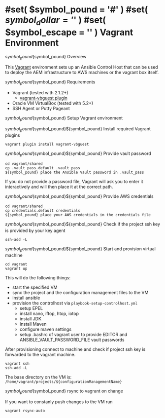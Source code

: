 #set( $symbol_pound = '#' )
#set( $symbol_dollar = '$' )
#set( $symbol_escape = '\' )
Vagrant Environment
===================

${symbol_pound}${symbol_pound} Overview

This [Vagrant][vagrant] environment sets up an Ansible Control Host that can be used to deploy the AEM infrastructure to AWS machines or the vagrant box itself.


${symbol_pound}${symbol_pound} Requirements

* Vagrant (tested with 2.1.2+)
  * [vagrant-vbguest plugin][vagrant-vbguest]
* Oracle VM VirtualBox (tested with 5.2+)
* SSH Agent or Putty Pageant


${symbol_pound}${symbol_pound} Setup Vagrant environment

${symbol_pound}${symbol_pound}${symbol_pound} Install required Vagrant
plugins

    vagrant plugin install vagrant-vbguest

${symbol_pound}${symbol_pound}${symbol_pound} Provide vault password

    cd vagrant/shared
    cp .vault_pass.default .vault_pass
    ${symbol_pound} place the Ansible Vault password in .vault_pass
    
If you do not provide a password file, Vagrant will ask you to enter it interactively and will then place it at the correct path.

${symbol_pound}${symbol_pound}${symbol_pound} Provide AWS credentials

    cd vagrant/shared
    cp credentials.default credentials
    ${symbol_pound} place your AWS credentials in the credentials file

${symbol_pound}${symbol_pound}${symbol_pound} Check if the project ssh key is provided by your key agent

    ssh-add -L

${symbol_pound}${symbol_pound}${symbol_pound} Start and provision virtual machine

    cd vagrant
    vagrant up

This will do the following things:
* start the specified VM
* sync the project and the configuration management files to the VM
* install ansible
* provision the controlhost via `playbook-setup-controlhost.yml`
  * setup EPEL
  * install nano, iftop, htop, iotop
  * install JDK
  * install Maven
  * configure maven settings
  * setup .bashrc of vagrant user to provide EDITOR and
    ANSIBLE_VAULT_PASSWORD_FILE vault passwords

After provisioning connect to machine and check if project ssh key is
forwarded to the vagrant machine.

    vagrant ssh
    ssh-add -L

The base directory on the VM is:
`/home/vagrant/projects/${configurationManagementName}`


${symbol_pound}${symbol_pound} rsync to vagrant on change

If you want to constanly push changes to the VM run

    vagrant rsync-auto



[vagrant]: https://www.vagrantup.com/
[vagrant-vbguest]: https://github.com/dotless-de/vagrant-vbguest
